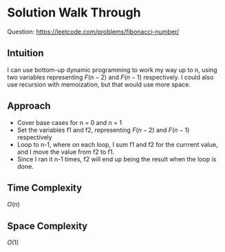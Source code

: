 # Solution Walk Through
Question: https://leetcode.com/problems/fibonacci-number/

## Intuition
I can use bottom-up dynamic programming to work my way up to n, using two variables representing $F(n - 2)$ and $F(n - 1)$ respectively. I could also use recursion with memoization, but that would use more space.

## Approach
- Cover base cases for n = 0 and n = 1
- Set the variables f1 and f2, representing $F(n - 2)$ and $F(n - 1)$ respectively
- Loop to n-1, where on each loop, I sum f1 and f2 for the currrent value, and I move the value from f2 to f1.
- Since I ran it n-1 times, f2 will end up being the result when the loop is done.

## Time Complexity
$O(n)$

## Space Complexity
$O(1)$